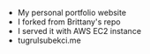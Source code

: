 - My personal portfolio website
- I forked from Brittany's repo
- I served it with AWS EC2 instance
- tugrulsubekci.me
